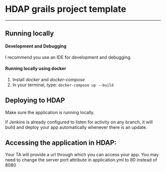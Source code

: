 # HDAP grails project template
---

## Running locally

#### Development and Debugging
I recommend you use an IDE for development and debugging. 

#### Running locally using docker 

1. Install *docker* and *docker-compose*
2. In your terminal, type: `docker-compose up --build`

## Deploying to HDAP

Make sure the application is running locally.

If Jenkins is already configured to listen for activity on any branch, it will build and deploy your app 
automatically whenever there is an update.

## Accessing the application in HDAP:

Your TA will provide a url through which you can access your app. 
You may need to change the server port attribute in application.yml to 80 instead of 8080
